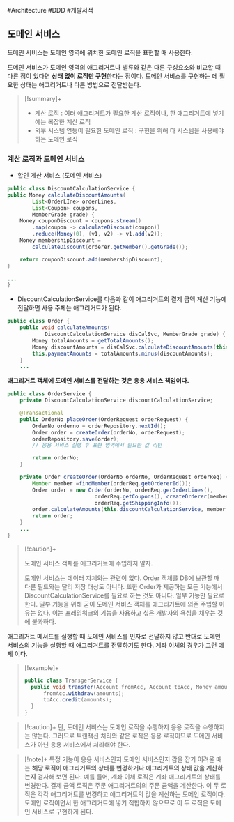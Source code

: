 #Architecture #DDD #개발서적 

## 도메인 서비스
도메인 서비스는 도메인 영역에 위치한 도메인 로직을 표현할 때 사용한다.

도메인 서비스가 도메인 영역의 애그리거트나 밸류와 같은 다른 구성요소와 비교할 때 다른 점이 있다면 **상태 없이 로직만 구현**한다는 점이다. 도메인 서비스를 구현하는 데 필요한 상태는 애그리거트나 다른 방법으로 전달받는다.

> [!summary]+ 
> + 계산 로직 : 여러 애그리거트가 필요한 계산 로직이나, 한 애그리거트에 넣기에는 복잡한 계산 로직
> + 외부 시스템 연동이 필요한 도메인 로직 : 구현을 위해 타 시스템을 사용해야 하는 도메인 로직


### 계산 로직과 도메인 서비스
+ 할인 계산 서비스 (도메인 서비스)
```java
public class DiscountCalculationService {
public Money calculateDiscountAmounts(
		List<OrderLIne> orderLines,
		List<Coupon> coupons,
		MemberGrade grade) {
	Money couponDiscount = coupons.stream()
		.map(coupon -> calculateDiscount(coupon))
		.reduce(Money(0), (v1, v2) -> v1.add(v2));
	Money membershipDiscount = 
		calculateDiscount(orderer.getMember().getGrade());

	return couponDiscount.add(membershipDiscount);
}

...
}
```

+ DiscountCalculationService를 다음과 같이 애그리거트의 결제 금액 계산 기능에 전달하면 사용 주체는 애그리거트가 된다.
```java
public class Order {
	public void calculateAmounts(
			DiscountCalculationService disCalSvc, MemberGrade grade) {
		Money totalAmounts = getTotalAmounts();
		Money discountAmounts = disCalSvc.calculateDiscountAmounts(this.orderLInes, this.coupons, greade);
		this.paymentAmounts = totalAmounts.minus(discountAmounts);
	}
	...
```


**애그리거트 객체에 도메인 서비스를 전달하는 것은 응용 서비스 책임이다.**
```java
public class OrderService {
	private DiscountCalculationService discountCalculationService;

	@Transactional
	public OrderNo placeOrder(OrderRequest orderRequest) {
		OrderNo orderno = orderRepository.nextId();
		Order order = createOrder(orderNo, orderRequest);
		orderRepository.save(order);
		// 응용 서비스 실행 후 표현 영역에서 필요한 값 리턴

		return orderNo;
	}

	private Order createOrder(OrderNo orderNo, OrderRequest orderReq) {
		Member member =findMember(orderReq.getOrdererId());
		Order order = new Order(orderNo, orderReq.gerOrderLines(),
							orderReq.getCoupons(), createOrderer(member),
							orderReq.getShippingInfo());
		order.calculateAmounts(this.discountCalculationService, member.getGrade());
		return order;
	}
	...
}
```

> [!caution]+ 
> 
> 도메인 서비스 객체를 애그리거트에 주입하지 말자.
> 
> 도메인 서비스는 데이터 자체와는 관련이 없다. Order 객체를 DB에 보관할 때 다른 필드와는 달리 저장 대상도 아니다. 또한 Order가 제공하는 모든 기능에서 DiscountCalculationService를 필요로 하는 것도 아니다. 일부 기능만 필요로 한다. 일부 기능을 위해 굳이 도메인 서비스 객체를 애그리거트에 의존 주입할 이유는 없다. 이는 프레임워크의 기능을 사용하고 싶은 개발자의 욕심을 채우는 것에 불과하다.
> 

애그리거트 메서드를 실행할 때 도메인 서비스를 인자로 전달하지 않고 반대로 도메인 서비스의 기능을 실행할 때 애그리거트를 전달하기도 한다. 계좌 이체의 경우가 그런 예제 이다.

> [!example]+ 
> ```java
> public class TransgerService {
> 	public void transfer(Account fromAcc, Account toAcc, Money amounts) {
> 		fromAcc.withdraw(amounts);
> 		toAcc.credit(amounts);
> 	}
> }
> ```

> [!caution]+ 
> 단, 도메인 서비스는 도메인 로직을 수행하지 응용 로직을 수행하지는 않는다. 그러므로 트랜잭션 처리와 같은 로직은 응용 로직이므로 도메인 서비스가 아닌 응용 서비스에서 처리해야 한다.

> [!note]+ 
> 특정 기능이 응용 서비스인지 도메인 서비스인지 감을 잡기 어려울 때는 **해당 로직이 애그리거트의 상태를 변경하거나 애그리거트의 상태 값을 계산하는지** 검사해 보면 된다. 예를 들어, 계좌 이체 로직은 계좌 애그리거트의 상태를 변경한다. 결제 금액 로직은 주문 애그리거트의의 주문 금액을 계산한다. 이 두 로직은 각각 애그리거트를 변경하고 애그리거트의 값을 계산하는 도메인 로직이다. 도메인 로직이면서 한 애그리거트에 넣기 적합하지 않으므로 이 두 로직은 도메인 서비스로 구현하게 된다.